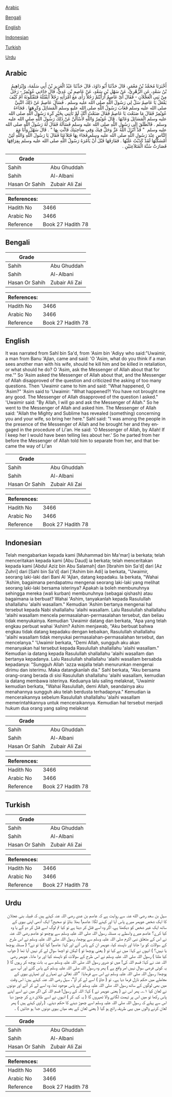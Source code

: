 [Arabic](#arabic)

[Bengali](#bengali)

[English](#english)

[Indonesian](#indonesian)

[Turkish](#turkish)

[Urdu](#urdu)

## Arabic


<div dir="rtl" lang="ar" style={{fontSize:'larger',backgroundColor:'#f8f9fa',padding:20}}>
أَخْبَرَنَا مُحَمَّدُ بْنُ مَعْمَرٍ، قَالَ حَدَّثَنَا أَبُو دَاوُدَ، قَالَ حَدَّثَنَا عَبْدُ الْعَزِيزِ بْنُ أَبِي سَلَمَةَ، وَإِبْرَاهِيمُ بْنُ سَعْدٍ، عَنِ الزُّهْرِيِّ، عَنْ سَهْلِ بْنِ سَعْدٍ، عَنْ عَاصِمِ بْنِ عَدِيٍّ، قَالَ جَاءَنِي عُوَيْمِرٌ - رَجُلٌ مِنْ بَنِي الْعَجْلاَنِ - فَقَالَ أَىْ عَاصِمُ أَرَأَيْتُمْ رَجُلاً رَأَى مَعَ امْرَأَتِهِ رَجُلاً أَيَقْتُلُهُ فَتَقْتُلُونَهُ أَمْ كَيْفَ يَفْعَلُ يَا عَاصِمُ سَلْ لِي رَسُولَ اللَّهِ صلى الله عليه وسلم ‏.‏ فَسَأَلَ عَاصِمٌ عَنْ ذَلِكَ النَّبِيَّ صلى الله عليه وسلم فَعَابَ رَسُولُ اللَّهِ صلى الله عليه وسلم الْمَسَائِلَ وَكَرِهَهَا ‏.‏ فَجَاءَهُ عُوَيْمِرٌ فَقَالَ مَا صَنَعْتَ يَا عَاصِمُ فَقَالَ صَنَعْتُ أَنَّكَ لَمْ تَأْتِنِي بِخَيْرٍ كَرِهَ رَسُولُ اللَّهِ صلى الله عليه وسلم الْمَسَائِلَ وَعَابَهَا ‏.‏ قَالَ عُوَيْمِرٌ وَاللَّهِ لأَسْأَلَنَّ عَنْ ذَلِكَ رَسُولَ اللَّهِ صلى الله عليه وسلم ‏.‏ فَانْطَلَقَ إِلَى رَسُولِ اللَّهِ صلى الله عليه وسلم فَسَأَلَهُ فَقَالَ لَهُ رَسُولُ اللَّهِ صلى الله عليه وسلم ‏ "‏ قَدْ أَنْزَلَ اللَّهُ عَزَّ وَجَلَّ فِيكَ وَفِي صَاحِبَتِكَ فَائْتِ بِهَا ‏"‏ ‏.‏ قَالَ سَهْلٌ وَأَنَا مَعَ النَّاسِ عِنْدَ رَسُولِ اللَّهِ صلى الله عليه وسلم فَجَاءَ بِهَا فَتَلاَعَنَا فَقَالَ يَا رَسُولَ اللَّهِ وَاللَّهِ لَئِنْ أَمْسَكْتُهَا لَقَدْ كَذَبْتُ عَلَيْهَا ‏.‏ فَفَارَقَهَا قَبْلَ أَنْ يَأْمُرَهُ رَسُولُ اللَّهِ صلى الله عليه وسلم بِفِرَاقِهَا فَصَارَتْ سُنَّةَ الْمُتَلاَعِنَيْنِ ‏.‏
</div>
<div style={{backgroundColor:'#f8f9fa',padding:20, marginBottom: 10}}><table> <thead> <tr> <th>Grade</th> <th></th> </tr> </thead> <tbody> <tr><td>Sahih</td><td>Abu Ghuddah</td></tr><tr><td>Sahih</td><td>Al-Albani</td></tr><tr><td>Hasan Or Sahih</td><td>Zubair Ali Zai</td></tr></tbody></table><table> <thead> <tr> <th>References:</th> <th></th> </tr> </thead> <tbody><tr><td>Hadith No</td><td>3466</td></tr><tr><td>Arabic No</td><td>3466</td></tr><tr><td>Reference</td><td>Book 27 Hadith 78</td></tr></tbody></table></div>

## Bengali


<div dir="ltr" lang="bn" style={{fontSize:'larger',backgroundColor:'#f8f9fa',padding:20}}>

</div>
<div style={{backgroundColor:'#f8f9fa',padding:20, marginBottom: 10}}><table> <thead> <tr> <th>Grade</th> <th></th> </tr> </thead> <tbody> <tr><td>Sahih</td><td>Abu Ghuddah</td></tr><tr><td>Sahih</td><td>Al-Albani</td></tr><tr><td>Hasan Or Sahih</td><td>Zubair Ali Zai</td></tr></tbody></table><table> <thead> <tr> <th>References:</th> <th></th> </tr> </thead> <tbody><tr><td>Hadith No</td><td>3466</td></tr><tr><td>Arabic No</td><td>3466</td></tr><tr><td>Reference</td><td>Book 27 Hadith 78</td></tr></tbody></table></div>

## English


<div dir="ltr" lang="en" style={{fontSize:'larger',backgroundColor:'#f8f9fa',padding:20}}>
It was narrated from Sahl bin Sa'd, from 'Asim bin 'Adiyy who said:"Uwaimir, a man from Banu 'Ajlan, came and said: 'O 'Asim, what do you think if a man sees another man with his wife, should he kill him and be killed in retaliation, or what should he do? O 'Asim, ask the Messenger of Allah about that for me.'" So 'Asim asked the Messenger of Allah about that, and the Messenger of Allah disapproved of the question and criticized the asking of too many questions. Then 'Uwaimir came to him and said: "What happened, O 'Asim?" 'Asim said to 'Uwaimir: "What happened?! You have not brought me any good. The Messenger of Allah disapproved of the question I asked." 'Uwaimir said: "By Allah, I will go and ask the Messenger of Allah." So he went to the Messenger of Allah and asked him. The Messenger of Allah said: "Allah the Mighty and Sublime has revealed (something) concerning you and your wife, so bring her here." Sahl said: "I was among the people in the presence of the Messenger of Allah and he brought her and they engaged in the procedure of Li'an. He said: 'O Messenger of Allah, by Allah! If I keep her I would have been telling lies about her.' So he parted from her before the Messenger of Allah told him to separate from her, and that became the way of Li'an
</div>
<div style={{backgroundColor:'#f8f9fa',padding:20, marginBottom: 10}}><table> <thead> <tr> <th>Grade</th> <th></th> </tr> </thead> <tbody> <tr><td>Sahih</td><td>Abu Ghuddah</td></tr><tr><td>Sahih</td><td>Al-Albani</td></tr><tr><td>Hasan Or Sahih</td><td>Zubair Ali Zai</td></tr></tbody></table><table> <thead> <tr> <th>References:</th> <th></th> </tr> </thead> <tbody><tr><td>Hadith No</td><td>3466</td></tr><tr><td>Arabic No</td><td>3466</td></tr><tr><td>Reference</td><td>Book 27 Hadith 78</td></tr></tbody></table></div>

## Indonesian


<div dir="ltr" lang="id" style={{fontSize:'larger',backgroundColor:'#f8f9fa',padding:20}}>
Telah mengabarkan kepada kami [Muhammad bin Ma'mar] ia berkata; telah menceritakan kepada kami [Abu Daud] ia berkata; telah menceritakan kepada kami [Abdul Aziz bin Abu Salamah] dan [Ibrahim bin Sa'd] dari [Az Zuhri] dari [Sahl bin Sa'd] dari ['Ashim bin Adi] ia berkata, "Uwaimir, seorang laki-laki dari Bani Al 'Ajlan, datang kepadaku. Ia berkata, "Wahai 'Ashim, bagaimana pendapatmu mengenai seorang laki-laki yang melihat seorang laki-laki bersama isterinya? Apakah ia boleh membunuhnya sehingga mereka (wali kurban) membunuhnya (sebagai qishash) atau bagaimana ia berbuat? Wahai 'Ashim, tanyakanlah kepada Rasulullah shallallahu 'alaihi wasallam." Kemudian 'Ashim bertanya mengenai hal tersebut kepada Nabi shallallahu 'alaihi wasallam. Lalu Rasulullah shallallahu 'alaihi wasallam mencela permasalahan-permasalahan tersebut, dan beliau tidak menyukainya. Kemudian 'Uwaimir datang dan berkata, "Apa yang telah engkau perbuat wahai 'Ashim? Ashim menjawab, "Aku berbuat bahwa engkau tidak datang kepadaku dengan kebaikan, Rasulullah shallallahu 'alaihi wasallam tidak menyukai permasalahan-permasalahan tersebut, dan mencelanya." 'Uwaimir berkata, "Demi Allah, sungguh aku akan menanyakan hal tersebut kepada Rasulullah shallallahu 'alaihi wasallam." Kemudian ia datang kepada Rasulullah shallallahu 'alaihi wasallam dan bertanya kepadanya. Lalu Rasulullah shallallahu 'alaihi wasallam bersabda kepadanya: "Sungguh Allah 'azza wajalla telah menurunkan mengenai dirimu dan isterimu. Maka datangkanlah dia." Sahl berkata, "Aku bersama orang-orang berada di sisi Rasulullah shallallahu 'alaihi wasallam, kemudian ia datang membawa isterinya. Keduanya lalu saling melaknat, 'Uwaimir kemudian berkata, "Wahai Rasulullah, demi Allah, seandainya aku menahannya sungguh aku telah berdusta terhadapnya." Kemudian ia menceraikannya sebelum Rasulullah shallallahu 'alaihi wasallam memerintahkannya untuk menceraikannya. Kemudian hal tersebut menjadi hukum dua orang yang saling melaknat
</div>
<div style={{backgroundColor:'#f8f9fa',padding:20, marginBottom: 10}}><table> <thead> <tr> <th>Grade</th> <th></th> </tr> </thead> <tbody> <tr><td>Sahih</td><td>Abu Ghuddah</td></tr><tr><td>Sahih</td><td>Al-Albani</td></tr><tr><td>Hasan Or Sahih</td><td>Zubair Ali Zai</td></tr></tbody></table><table> <thead> <tr> <th>References:</th> <th></th> </tr> </thead> <tbody><tr><td>Hadith No</td><td>3466</td></tr><tr><td>Arabic No</td><td>3466</td></tr><tr><td>Reference</td><td>Book 27 Hadith 78</td></tr></tbody></table></div>

## Turkish


<div dir="ltr" lang="tr" style={{fontSize:'larger',backgroundColor:'#f8f9fa',padding:20}}>

</div>
<div style={{backgroundColor:'#f8f9fa',padding:20, marginBottom: 10}}><table> <thead> <tr> <th>Grade</th> <th></th> </tr> </thead> <tbody> <tr><td>Sahih</td><td>Abu Ghuddah</td></tr><tr><td>Sahih</td><td>Al-Albani</td></tr><tr><td>Hasan Or Sahih</td><td>Zubair Ali Zai</td></tr></tbody></table><table> <thead> <tr> <th>References:</th> <th></th> </tr> </thead> <tbody><tr><td>Hadith No</td><td>3466</td></tr><tr><td>Arabic No</td><td>3466</td></tr><tr><td>Reference</td><td>Book 27 Hadith 78</td></tr></tbody></table></div>

## Urdu


<div dir="rtl" lang="ur" style={{fontSize:'larger',backgroundColor:'#f8f9fa',padding:20}}>
سہل بن سعد رضی الله عنہ سے روایت ہے کہ عاصم بن عدی رضی اللہ عنہ کہتے ہیں کہ قبیلہ بنی عجلان کا ایک شخص عویمر میرے پاس آیا اور کہنے لگا: عاصم! بھلا بتاؤ تو صحیح؟ ایک آدمی اپنی بیوی کے ساتھ ایک غیر شخص کو دیکھتا ہے، اگر وہ اسے قتل کر دیتا ہے تو کیا تم لوگ اسے قتل کر دو گے یا وہ کیا کرے؟ عاصم میرے واسطے یہ مسئلہ رسول اللہ صلی اللہ علیہ وسلم سے پوچھو تو عاصم رضی اللہ عنہ نے اس کے متعلق نبی اکرم صلی اللہ علیہ وسلم سے پوچھا، رسول اللہ صلی اللہ علیہ وسلم نے اس طرح کے سوالات کو برا جانا اور ناپسند کیا، عویمر ان کے پاس آئے اور کہا: عاصم! کیا کیا تو نے؟ ( مسئلہ پوچھا یا نہیں؟ ) انہوں نے کہا: میں نے کیا تو ( یعنی پوچھا تو ) لیکن تو اچھا سوال لے کر نہیں آیا تھا ( جواب کیا ملتا ) رسول اللہ صلی اللہ علیہ وسلم نے اس طرح کے سوالات کو ناپسند کیا اور برا مانا۔ عویمر رضی اللہ عنہ نے کہا: قسم اللہ کی! میں تو ضرور رسول اللہ صلی اللہ علیہ وسلم سے یہ بات پوچھ کر رہوں گا ( یہ کوئی فرضی سوال نہیں امر واقع ہے ) پھر وہ رسول اللہ صلی اللہ علیہ وسلم کے پاس گئے اور آپ سے پوچھا: رسول اللہ صلی اللہ علیہ وسلم نے اس سے فرمایا: ”اللہ تعالیٰ نے تمہارے اور تمہاری بیوی کے معاملے میں حکم نازل فرما دیا ہے۔ تو ( جاؤ ) اسے لے کر آؤ“، سہل رضی اللہ عنہ کہتے ہیں: اس وقت میں بھی لوگوں کے ساتھ رسول اللہ صلی اللہ علیہ وسلم کے پاس موجود تھا، وہ اسے لے کر آئے اور دونوں نے لعان کیا ۱؎۔ پھر اس نے ( یعنی عویمر نے ) کہا: اللہ کے رسول! قسم اللہ کی اگر میں نے اسے اپنے پاس رکھا تو میں اس پر تہمت لگانے والا ٹھہروں گا ( یہ کہہ کر ) انہوں نے اسے طلاق دے کر چھوڑ دیا اس سے پہلے کہ رسول اللہ صلی اللہ علیہ وسلم اسے چھوڑ دینے کا حکم دیتے۔ ( راوی کہتے ہیں ) پھر لعان کرنے والوں میں یہی طریقہ رائج ہو گیا ( یعنی لعان کے بعد میاں بیوی دونوں جدا ہو جائیں ) ۔
</div>
<div style={{backgroundColor:'#f8f9fa',padding:20, marginBottom: 10}}><table> <thead> <tr> <th>Grade</th> <th></th> </tr> </thead> <tbody> <tr><td>Sahih</td><td>Abu Ghuddah</td></tr><tr><td>Sahih</td><td>Al-Albani</td></tr><tr><td>Hasan Or Sahih</td><td>Zubair Ali Zai</td></tr></tbody></table><table> <thead> <tr> <th>References:</th> <th></th> </tr> </thead> <tbody><tr><td>Hadith No</td><td>3466</td></tr><tr><td>Arabic No</td><td>3466</td></tr><tr><td>Reference</td><td>Book 27 Hadith 78</td></tr></tbody></table></div>